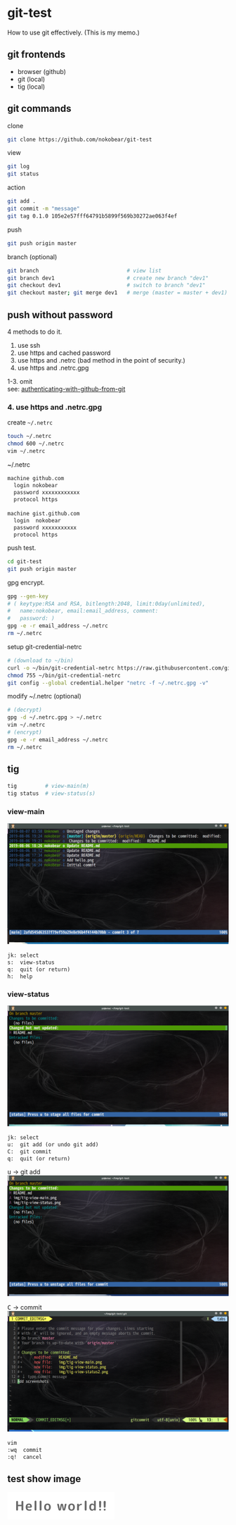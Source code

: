# git-test
How to use git effectively. (This is my memo.)

## git frontends
- browser (github)
- git (local)
- tig (local)

## git commands

clone
```sh
git clone https://github.com/nokobear/git-test
```

view

```sh
git log
git status
```

action

```sh
git add .
git commit -m "message"
git tag 0.1.0 105e2e57fff64791b5899f569b30272ae063f4ef
```

push

```sh
git push origin master
```

branch (optional)

```sh
git branch                            # view list
git branch dev1                       # create new branch "dev1"
git checkout dev1                     # switch to branch "dev1"
git checkout master; git merge dev1   # merge (master = master + dev1)
```

## push without password

4 methods to do it.

1. use ssh
2. use https and cached password
3. use https and .netrc (bad method in the point of security.)
4. use https and .netrc.gpg

1-3. omit  
see: [authenticating-with-github-from-git](https://help.github.com/articles/set-up-git#next-steps-authenticating-with-github-from-git)

### 4. use https and .netrc.gpg

create `~/.netrc`

```sh
touch ~/.netrc
chmod 600 ~/.netrc
vim ~/.netrc
```

~/.netrc

    machine github.com
      login nokobear
      password xxxxxxxxxxxx
      protocol https
    
    machine gist.github.com
      login  nokobear
      password xxxxxxxxxxx
      protocol https

push test.

```sh
cd git-test
git push origin master
```

gpg encrypt.

```sh
gpg --gen-key
# ( keytype:RSA and RSA, bitlength:2048, limit:0day(unlimited),
#   name:nokobear, email:email_address, comment:
#   password: )
gpg -e -r email_address ~/.netrc
rm ~/.netrc
```

setup git-credential-netrc

```sh
# (download to ~/bin)
curl -o ~/bin/git-credential-netrc https://raw.githubusercontent.com/git/git/master/contrib/credential/netrc/git-credential-netrc
chmod 755 ~/bin/git-credential-netrc
git config --global credential.helper "netrc -f ~/.netrc.gpg -v"
```

modify ~/.netrc (optional)

```sh
# (decrypt)
gpg -d ~/.netrc.gpg > ~/.netrc
vim ~/.netrc
# (encrypt)
gpg -e -r email_address ~/.netrc
rm ~/.netrc
```

## tig
```sh
tig         # view-main(m)
tig status  # view-status(s)
```

### view-main
![tig-view-main](./img/tig-view-main.png)

    jk: select
    s:  view-status
    q:  quit (or return)
    h:  help

### view-status
![tig-view-stauts()](./img/tig-view-status.png)

    jk: select
    u:  git add (or undo git add)
    C:  git commit
    q:  quit (or return)

<kbd>u</kbd> -> git add
![tig-view-status(added)](./img/tig-view-status2.png)

<kbd>C</kbd> -> commit
![tig-commit](./img/tig-commit.png)

    vim
    :wq  commit
    :q!  cancel

## test show image
![hello](./img/hello.png)

